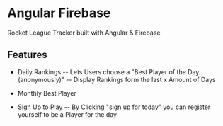 # Angular Firebase
 Rocket League Tracker built with Angular & Firebase


## Features

- Daily Rankings
-- Lets Users choose a "Best Player of the Day (anonymously)"
-- Display Rankings form the last x Amount of Days

- Monthly Best Player

- Sign Up to Play
-- By Clicking "sign up for today" you can register yourself to be a Player for the day
